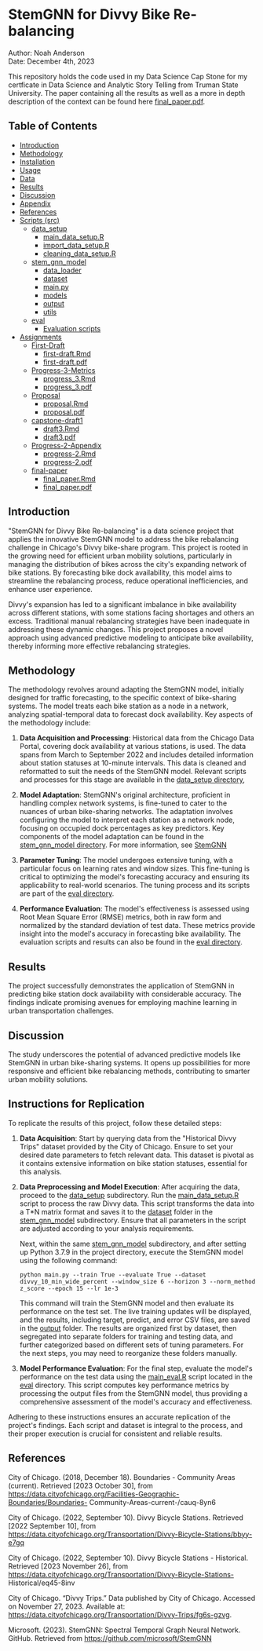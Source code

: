 # StemGNN for Divvy Bike Re-balancing

Author: Noah Anderson  
Date: December 4th, 2023

This repository holds the code used in my Data Science Cap Stone for my certficate in Data Science and Analytic Story Telling from Truman State University. The paper containing all the results as well as a more in depth description of the context can be found here [final_paper.pdf](Assignments/final-paper/final_paper.pdf).

## Table of Contents
- [Introduction](#introduction)
- [Methodology](#methodology)
- [Installation](#installation)
- [Usage](#usage)
- [Data](#data)
- [Results](#results)
- [Discussion](#discussion)
- [Appendix](#appendix)
- [References](#references)
- [Scripts (src)](src)
  - [data_setup](src/data_setup)
    - [main_data_setup.R](src/data_setup/main_data_setup.R)
    - [import_data_setup.R](src/data_setup/import_data_setup.R)
    - [cleaning_data_setup.R](src/data_setup/cleaning_data_setup.R)
  - [stem_gnn_model](src/stem_gnn_model)
    - [data_loader](src/stem_gnn_model/data_loader)
    - [dataset](src/stem_gnn_model/dataset)
    - [main.py](src/stem_gnn_model/main.py)
    - [models](src/stem_gnn_model/models)
    - [output](src/stem_gnn_model/output)
    - [utils](src/stem_gnn_model/utils)
  - [eval](src/eval)
    - [Evaluation scripts](src/eval/evaluation_scripts.R)
- [Assignments](Assignments)
  - [First-Draft](Assignments/First-Draft)
    - [first-draft.Rmd](Assignments/First-Draft/first-draft.Rmd)
    - [first-draft.pdf](Assignments/First-Draft/first-draft.pdf)
  - [Progress-3-Metrics](Assignments/Progress-3-Metrics)
    - [progress_3.Rmd](Assignments/Progress-3-Metrics/progress_3.Rmd)
    - [progress_3.pdf](Assignments/Progress-3-Metrics/progress_3.pdf)
  - [Proposal](Assignments/Proposal)
    - [proposal.Rmd](Assignments/Proposal/proposal.Rmd)
    - [proposal.pdf](Assignments/Proposal/proposal.pdf)
  - [capstone-draft1](Assignments/capstone-draft1)
    - [draft3.Rmd](Assignments/capstone-draft1/draft3.Rmd)
    - [draft3.pdf](Assignments/capstone-draft1/draft3.pdf)
  - [Progress-2-Appendix](Assignments/Progress-2-Appendix)
    - [progress-2.Rmd](Assignments/Progress-2-Appendix/progress-2.Rmd)
    - [progress-2.pdf](Assignments/Progress-2-Appendix/progress-2.pdf)
  - [final-paper](Assignments/final-paper)
    - [final_paper.Rmd](Assignments/final-paper/final_paper.Rmd)
    - [final_paper.pdf](Assignments/final-paper/final_paper.pdf)
  

## Introduction
"StemGNN for Divvy Bike Re-balancing" is a data science project that applies the innovative StemGNN model to address the bike rebalancing challenge in Chicago's Divvy bike-share program. This project is rooted in the growing need for efficient urban mobility solutions, particularly in managing the distribution of bikes across the city's expanding network of bike stations. By forecasting bike dock availability, this model aims to streamline the rebalancing process, reduce operational inefficiencies, and enhance user experience.

Divvy's expansion has led to a significant imbalance in bike availability across different stations, with some stations facing shortages and others an excess. Traditional manual rebalancing strategies have been inadequate in addressing these dynamic changes. This project proposes a novel approach using advanced predictive modeling to anticipate bike availability, thereby informing more effective rebalancing strategies.

## Methodology
The methodology revolves around adapting the StemGNN model, initially designed for traffic forecasting, to the specific context of bike-sharing systems. The model treats each bike station as a node in a network, analyzing spatial-temporal data to forecast dock availability. Key aspects of the methodology include:

1. **Data Acquisition and Processing**: Historical data from the Chicago Data Portal, covering dock availability at various stations, is used. The data spans from March to September 2022 and includes detailed information about station statuses at 10-minute intervals. This data is cleaned and reformatted to suit the needs of the StemGNN model. Relevant scripts and processes for this stage are available in the [data_setup directory](src/data_setup), 

2. **Model Adaptation**: StemGNN's original architecture, proficient in handling complex network systems, is fine-tuned to cater to the nuances of urban bike-sharing networks. The adaptation involves configuring the model to interpret each station as a network node, focusing on occupied dock percentages as key predictors. Key components of the model adaptation can be found in the [stem_gnn_model directory](src/stem_gnn_model). For more information, see [StemGNN]([https://github.com/microsoft/StemGNN)


3. **Parameter Tuning**: The model undergoes extensive tuning, with a particular focus on learning rates and window sizes. This fine-tuning is critical to optimizing the model's forecasting accuracy and ensuring its applicability to real-world scenarios. The tuning process and its scripts are part of the [eval directory](src/eval).
4. **Performance Evaluation**: The model's effectiveness is assessed using Root Mean Square Error (RMSE) metrics, both in raw form and normalized by the standard deviation of test data. These metrics provide insight into the model's accuracy in forecasting bike availability. The evaluation scripts and results can also be found in the [eval directory](src/eval).


## Results
The project successfully demonstrates the application of StemGNN in predicting bike station dock availability with considerable accuracy. The findings indicate promising avenues for employing machine learning in urban transportation challenges. 

## Discussion
The study underscores the potential of advanced predictive models like StemGNN in urban bike-sharing systems. It opens up possibilities for more responsive and efficient bike rebalancing methods, contributing to smarter urban mobility solutions.



## Instructions for Replication

To replicate the results of this project, follow these detailed steps:

1. **Data Acquisition**: Start by querying data from the "Historical Divvy Trips" dataset provided by the City of Chicago. Ensure to set your desired date parameters to fetch relevant data. This dataset is pivotal as it contains extensive information on bike station statuses, essential for this analysis.

2. **Data Preprocessing and Model Execution**: After acquiring the data, proceed to the [data_setup](src/data_setup) subdirectory. Run the [main_data_setup.R](src/data_setup/main_data_setup.R) script to process the raw Divvy data. This script transforms the data into a T*N matrix format and saves it to the [dataset](src/stem_gnn_model/dataset) folder in the [stem_gnn_model](src/stem_gnn_model) subdirectory. Ensure that all parameters in the script are adjusted according to your analysis requirements.

   Next, within the same [stem_gnn_model](src/stem_gnn_model) subdirectory, and after setting up Python 3.7.9 in the project directory, execute the StemGNN model using the following command:
   ```
   python main.py --train True --evaluate True --dataset divvy_10_min_wide_percent --window_size 6 --horizon 3 --norm_method z_score --epoch 15 --lr 1e-3
   ```
   This command will train the StemGNN model and then evaluate its performance on the test set. The live training updates will be displayed, and the results, including target, predict, and error CSV files, are saved in the [output](src/stem_gnn_model/output) folder. The results are organized first by dataset, then segregated into separate folders for training and testing data, and further categorized based on different sets of tuning parameters. For the next steps, you may need to reorganize these folders manually.

3. **Model Performance Evaluation**: For the final step, evaluate the model's performance on the test data using the [main_eval.R](src/eval/main_eval.R) script located in the [eval](src/eval) directory. This script computes key performance metrics by processing the output files from the StemGNN model, thus providing a comprehensive assessment of the model's accuracy and effectiveness.

Adhering to these instructions ensures an accurate replication of the project's findings. Each script and dataset is integral to the process, and their proper execution is crucial for consistent and reliable results.

## References

City of Chicago. (2018, December 18). Boundaries - Community Areas (current). Retrieved [2023 October 30], from https://data.cityofchicago.org/Facilities-Geographic-Boundaries/Boundaries- Community-Areas-current-/cauq-8yn6

City of Chicago. (2022, September 10). Divvy Bicycle Stations. Retrieved [2022 September 10], from https://data.cityofchicago.org/Transportation/Divvy-Bicycle-Stations/bbyy-e7gq

City of Chicago. (2022, September 10). Divvy Bicycle Stations - Historical. Retrieved [2023 November 26], from https://data.cityofchicago.org/Transportation/Divvy-Bicycle-Stations- Historical/eq45-8inv

City of Chicago. “Divvy Trips.” Data published by City of Chicago. Accessed on November 27, 2023. Available at: https://data.cityofchicago.org/Transportation/Divvy-Trips/fg6s-gzvg.

Microsoft. (2023). StemGNN: Spectral Temporal Graph Neural Network. GitHub. Retrieved from https://github.com/microsoft/StemGNN



